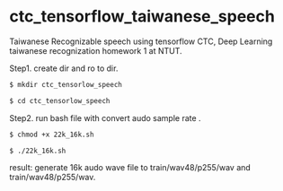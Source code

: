 # ctc_tensorflow_taiwanese_speech
Taiwanese Recognizable speech using tensorflow CTC, Deep Learning taiwanese recognization homework 1 at NTUT.

Step1. create dir and ro to dir.

``` bash
$ mkdir ctc_tensorlow_speech
```

``` bash
$ cd ctc_tensorlow_speech
```

Step2. run bash file with convert audo sample rate .

``` bash
$ chmod +x 22k_16k.sh
```

``` bash
$ ./22k_16k.sh
```

result: generate 16k audo wave file to train/wav48/p255/wav and train/wav48/p255/wav.
